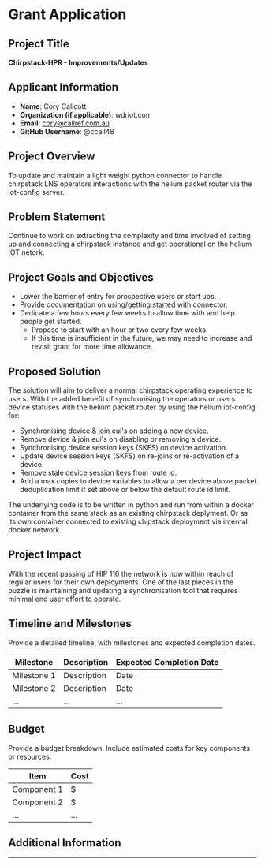 # Grant Application

## Project Title
**Chirpstack-HPR - Improvements/Updates**

## Applicant Information
- **Name**: Cory Callcott
- **Organization (if applicable)**: wdriot.com
- **Email**: cory@callref.com.au
- **GitHub Username**: @ccall48

## Project Overview
<!--Provide a brief summary of the project, its purpose, and its alignment with Helium IoT and grant program goals.-->
To update and maintain a light weight python connector to handle chirpstack LNS operators interactions with the helium packet router
via the iot-config server.

## Problem Statement
<!--What problem does this project address? Why is it important?-->
Continue to work on extracting the complexity and time involved of setting up and connecting a chirpstack instance and get operational on the helium IOT netork.

## Project Goals and Objectives
<!--Outline the primary goals and objectives. What will the project achieve?-->
- Lower the barrier of entry for prospective users or start ups.
- Provide documentation on using/getting started with connector.
- Dedicate a few hours every few weeks to allow time with and help people get started.
  - Propose to start with an hour or two every few weeks.
  - If this time is insufficient in the future, we may need to increase and revisit grant for more time allowance.

## Proposed Solution
<!--Describe the solution your project will deliver, including technical approaches, tools, and methodologies.-->
The solution will aim to deliver a normal chirpstack operating experience to users. With the added
benefit of synchronising the operators or users device statuses with the helium packet router by using the helium iot-config for:
- Synchronising device & join eui's on adding a new device.
- Remove device & join eui's on disabling or removing a device.
- Synchronising device session keys (SKFS) on device activation.
- Update device session keys (SKFS) on re-joins or re-activation of a device.
- Remove stale device session keys from route id.
- Add a max copies to device variables to allow a per device above packet deduplication limit if set above or below the default route id limit.

The underlying code is to be written in python and run from within a docker container from the same stack as an existing
chirpstack deplyment. Or as its own container connected to existing chipstack deployment via internal docker network.

## Project Impact
<!--Explain how this project will benefit the Helium IoT ecosystem or community.-->
With the recent passing of HIP 116 the network is now within reach of regular users for their own deployments. One of the last pieces
in the puzzle is maintaining and updating a synchronisation tool that requires minimal end user effort to operate.


## Timeline and Milestones
Provide a detailed timeline, with milestones and expected completion dates.

| Milestone | Description | Expected Completion Date |
| --------- | ----------- | ------------------------ |
| Milestone 1 | Description | Date |
| Milestone 2 | Description | Date |
| … | … | … |

## Budget
Provide a budget breakdown. Include estimated costs for key components or resources.

| Item | Cost |
| ---- | ---- |
| Component 1 | $ |
| Component 2 | $ |
| … | … |

## Additional Information
<!--Any other relevant information (e.g., partnerships, prior work, resources needed).-->

---
